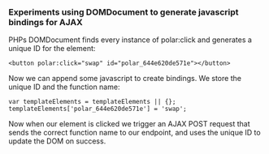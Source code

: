 ### Experiments using DOMDocument to generate javascript bindings for AJAX

PHPs DOMDocument finds every instance of polar:click and generates a unique ID for the element:
```
<button polar:click="swap" id="polar_644e620de571e"></button>
```

Now we can append some javascript to create bindings. We store the unique ID and the function name:
```
var templateElements = templateElements || {};
templateElements['polar_644e620de571e'] = 'swap';
```

Now when our element is clicked we trigger an AJAX POST request that sends the correct function name to our endpoint, and uses the unique ID to update the DOM on success.